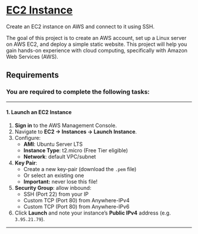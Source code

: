 # [EC2 Instance](https://roadmap.sh/projects/ec2-instance)

Create an EC2 instance on AWS and connect to it using SSH.

The goal of this project is to create an AWS account, set up a Linux server on AWS EC2, and deploy a simple static website. This project will help you gain hands-on experience with cloud computing, specifically with Amazon Web Services (AWS).

## Requirements

### You are required to complete the following tasks:
---

#### 1. Launch an EC2 Instance

1. **Sign in** to the AWS Management Console.  
2. Navigate to **EC2 → Instances → Launch Instance**.  
3. Configure:  
   - **AMI**: Ubuntu Server LTS  
   - **Instance Type**: t2.micro (Free Tier eligible)  
   - **Network**: default VPC/subnet  
4. **Key Pair**:  
   - Create a new key-pair (download the `.pem` file)  
   - Or select an existing one  
   - **Important:** never lose this file!  
5. **Security Group**: allow inbound:  
   - SSH (Port 22) from your IP  
   - Custom TCP (Port 80) from Anywhere-IPv4
   - Custom TCP (Port 80) from Anywhere-IPv6
6. Click **Launch** and note your instance’s **Public IPv4** address (e.g. `3.95.21.79`).

---
